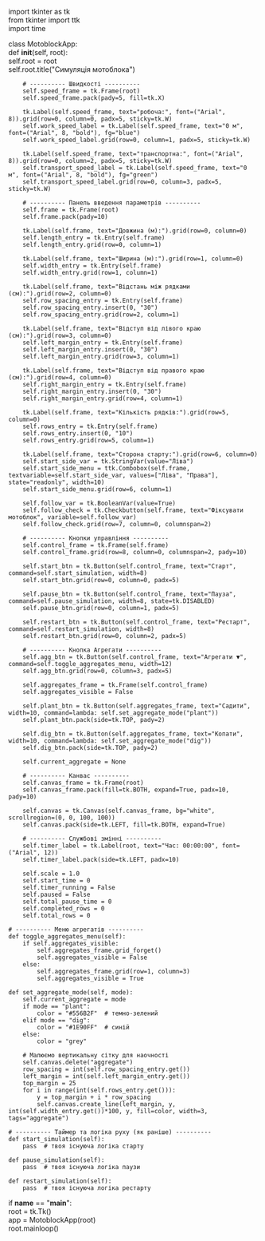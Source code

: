 import tkinter as tk  
from tkinter import ttk  
import time  

class MotoblockApp:  
    def __init__(self, root):  
        self.root = root  
        self.root.title("Симуляція мотоблока")  

        # ---------- Швидкості ----------  
        self.speed_frame = tk.Frame(root)  
        self.speed_frame.pack(pady=5, fill=tk.X)  

        tk.Label(self.speed_frame, text="робоча:", font=("Arial", 8)).grid(row=0, column=0, padx=5, sticky=tk.W)  
        self.work_speed_label = tk.Label(self.speed_frame, text="0 м", font=("Arial", 8, "bold"), fg="blue")  
        self.work_speed_label.grid(row=0, column=1, padx=5, sticky=tk.W)  

        tk.Label(self.speed_frame, text="транспортна:", font=("Arial", 8)).grid(row=0, column=2, padx=5, sticky=tk.W)  
        self.transport_speed_label = tk.Label(self.speed_frame, text="0 м", font=("Arial", 8, "bold"), fg="green")  
        self.transport_speed_label.grid(row=0, column=3, padx=5, sticky=tk.W)  

        # ---------- Панель введення параметрів ----------  
        self.frame = tk.Frame(root)  
        self.frame.pack(pady=10)  

        tk.Label(self.frame, text="Довжина (м):").grid(row=0, column=0)  
        self.length_entry = tk.Entry(self.frame)  
        self.length_entry.grid(row=0, column=1)  

        tk.Label(self.frame, text="Ширина (м):").grid(row=1, column=0)  
        self.width_entry = tk.Entry(self.frame)  
        self.width_entry.grid(row=1, column=1)  

        tk.Label(self.frame, text="Відстань між рядками (см):").grid(row=2, column=0)  
        self.row_spacing_entry = tk.Entry(self.frame)  
        self.row_spacing_entry.insert(0, "30")  
        self.row_spacing_entry.grid(row=2, column=1)  

        tk.Label(self.frame, text="Відступ від лівого краю (см):").grid(row=3, column=0)  
        self.left_margin_entry = tk.Entry(self.frame)  
        self.left_margin_entry.insert(0, "30")  
        self.left_margin_entry.grid(row=3, column=1)  

        tk.Label(self.frame, text="Відступ від правого краю (см):").grid(row=4, column=0)  
        self.right_margin_entry = tk.Entry(self.frame)  
        self.right_margin_entry.insert(0, "30")  
        self.right_margin_entry.grid(row=4, column=1)  

        tk.Label(self.frame, text="Кількість рядків:").grid(row=5, column=0)  
        self.rows_entry = tk.Entry(self.frame)  
        self.rows_entry.insert(0, "10")  
        self.rows_entry.grid(row=5, column=1)  

        tk.Label(self.frame, text="Сторона старту:").grid(row=6, column=0)  
        self.start_side_var = tk.StringVar(value="Ліва")  
        self.start_side_menu = ttk.Combobox(self.frame, textvariable=self.start_side_var, values=["Ліва", "Права"], state="readonly", width=10)  
        self.start_side_menu.grid(row=6, column=1)  

        self.follow_var = tk.BooleanVar(value=True)  
        self.follow_check = tk.Checkbutton(self.frame, text="Фіксувати мотоблок", variable=self.follow_var)  
        self.follow_check.grid(row=7, column=0, columnspan=2)  

        # ---------- Кнопки управління ----------  
        self.control_frame = tk.Frame(self.frame)  
        self.control_frame.grid(row=8, column=0, columnspan=2, pady=10)  

        self.start_btn = tk.Button(self.control_frame, text="Старт", command=self.start_simulation, width=8)  
        self.start_btn.grid(row=0, column=0, padx=5)  

        self.pause_btn = tk.Button(self.control_frame, text="Пауза", command=self.pause_simulation, width=8, state=tk.DISABLED)  
        self.pause_btn.grid(row=0, column=1, padx=5)  

        self.restart_btn = tk.Button(self.control_frame, text="Рестарт", command=self.restart_simulation, width=8)  
        self.restart_btn.grid(row=0, column=2, padx=5)  

        # ---------- Кнопка Агрегати ----------  
        self.agg_btn = tk.Button(self.control_frame, text="Агрегати ▼", command=self.toggle_aggregates_menu, width=12)  
        self.agg_btn.grid(row=0, column=3, padx=5)  

        self.aggregates_frame = tk.Frame(self.control_frame)  
        self.aggregates_visible = False  

        self.plant_btn = tk.Button(self.aggregates_frame, text="Садити", width=10, command=lambda: self.set_aggregate_mode("plant"))  
        self.plant_btn.pack(side=tk.TOP, pady=2)  

        self.dig_btn = tk.Button(self.aggregates_frame, text="Копати", width=10, command=lambda: self.set_aggregate_mode("dig"))  
        self.dig_btn.pack(side=tk.TOP, pady=2)  

        self.current_aggregate = None  

        # ---------- Канвас ----------  
        self.canvas_frame = tk.Frame(root)  
        self.canvas_frame.pack(fill=tk.BOTH, expand=True, padx=10, pady=10)  

        self.canvas = tk.Canvas(self.canvas_frame, bg="white", scrollregion=(0, 0, 100, 100))  
        self.canvas.pack(side=tk.LEFT, fill=tk.BOTH, expand=True)  

        # ---------- Службові змінні ----------  
        self.timer_label = tk.Label(root, text="Час: 00:00:00", font=("Arial", 12))  
        self.timer_label.pack(side=tk.LEFT, padx=10)  

        self.scale = 1.0  
        self.start_time = 0  
        self.timer_running = False  
        self.paused = False  
        self.total_pause_time = 0  
        self.completed_rows = 0  
        self.total_rows = 0  

    # ---------- Меню агрегатів ----------  
    def toggle_aggregates_menu(self):  
        if self.aggregates_visible:  
            self.aggregates_frame.grid_forget()  
            self.aggregates_visible = False  
        else:  
            self.aggregates_frame.grid(row=1, column=3)  
            self.aggregates_visible = True  

    def set_aggregate_mode(self, mode):  
        self.current_aggregate = mode  
        if mode == "plant":  
            color = "#556B2F"  # темно-зелений  
        elif mode == "dig":  
            color = "#1E90FF"  # синій  
        else:  
            color = "grey"  

        # Малюємо вертикальну сітку для наочності  
        self.canvas.delete("aggregate")  
        row_spacing = int(self.row_spacing_entry.get())  
        left_margin = int(self.left_margin_entry.get())  
        top_margin = 25  
        for i in range(int(self.rows_entry.get())):  
            y = top_margin + i * row_spacing  
            self.canvas.create_line(left_margin, y, int(self.width_entry.get())*100, y, fill=color, width=3, tags="aggregate")  

    # ---------- Таймер та логіка руху (як раніше) ----------  
    def start_simulation(self):  
        pass  # твоя існуюча логіка старту  

    def pause_simulation(self):  
        pass  # твоя існуюча логіка паузи  

    def restart_simulation(self):  
        pass  # твоя існуюча логіка рестарту  

if __name__ == "__main__":  
    root = tk.Tk()  
    app = MotoblockApp(root)  
    root.mainloop()

